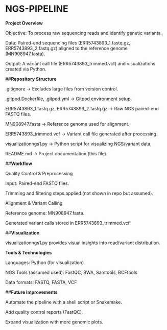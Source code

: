 # NGS-PIPELINE

**Project Overview**

Objective: To process raw sequencing reads and identify genetic variants.

Data: Paired-end sequencing files (ERR5743893_1.fastq.gz, ERR5743893_2.fastq.gz) aligned to the reference genome (MN908947.fasta).

Output: A variant call file (ERR5743893_trimmed.vcf) and visualizations created via Python.

##**Repository Structure**

.gitignore → Excludes large files from version control.

.gitpod.Dockerfile, .gitpod.yml → Gitpod environment setup.

ERR5743893_1.fastq.gz, ERR5743893_2.fastq.gz → Raw NGS paired-end FASTQ files.

MN908947.fasta → Reference genome used for alignment.

ERR5743893_trimmed.vcf → Variant call file generated after processing.

visualizationngs1.py → Python script for visualizing NGS/variant data.

README.md → Project documentation (this file).

##**Workflow**

Quality Control & Preprocessing

Input: Paired-end FASTQ files.

Trimming and filtering steps applied (not shown in repo but assumed).

Alignment & Variant Calling

Reference genome: MN908947.fasta.

Generated variant calls stored in ERR5743893_trimmed.vcf.

##**Visualization**

visualizationngs1.py provides visual insights into read/variant distribution.

**Tools & Technologies**

Languages: Python (for visualization)

NGS Tools (assumed used): FastQC, BWA, Samtools, BCFtools

Data formats: FASTQ, FASTA, VCF

##**Future Improvements**

Automate the pipeline with a shell script or Snakemake.

Add quality control reports (FastQC).

Expand visualization with more genomic plots.
